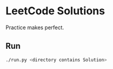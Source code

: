 # LeetCode Solutions

Practice makes perfect.

## Run

```sh
./run.py <directory contains Solution>
```
